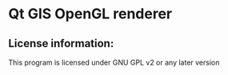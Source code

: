 # Qt GIS OpenGL renderer

License information:
-------------
This program is licensed under GNU GPL v2 or any later version
